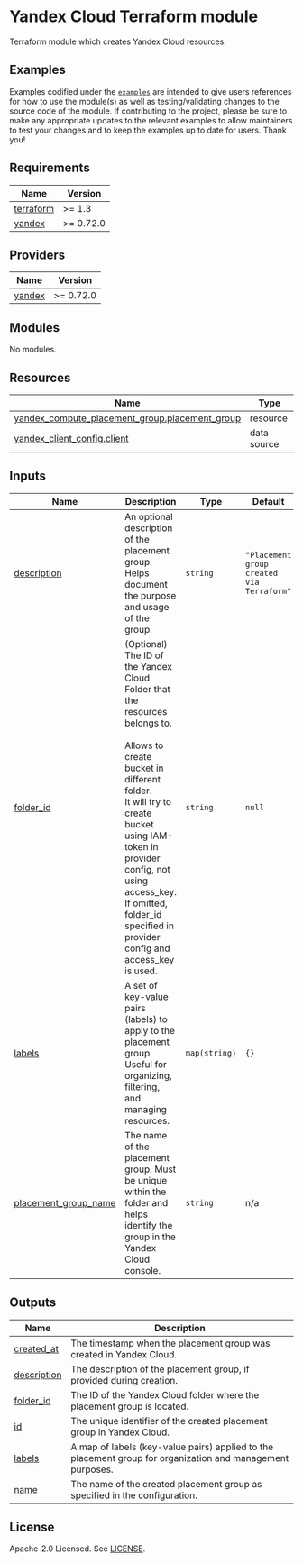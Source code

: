# Yandex Cloud <RESOURCE> Terraform module

Terraform module which creates Yandex Cloud <RESOURCE> resources.

## Examples

Examples codified under
the [`examples`](https://github.com/terraform-yacloud-modules/terraform-yandex-module-template/tree/main/examples) are intended
to give users references for how to use the module(s) as well as testing/validating changes to the source code of the
module. If contributing to the project, please be sure to make any appropriate updates to the relevant examples to allow
maintainers to test your changes and to keep the examples up to date for users. Thank you!

<!-- BEGIN_TF_DOCS -->
## Requirements

| Name | Version |
|------|---------|
| <a name="requirement_terraform"></a> [terraform](#requirement\_terraform) | >= 1.3 |
| <a name="requirement_yandex"></a> [yandex](#requirement\_yandex) | >= 0.72.0 |

## Providers

| Name | Version |
|------|---------|
| <a name="provider_yandex"></a> [yandex](#provider\_yandex) | >= 0.72.0 |

## Modules

No modules.

## Resources

| Name | Type |
|------|------|
| [yandex_compute_placement_group.placement_group](https://registry.terraform.io/providers/yandex-cloud/yandex/latest/docs/resources/compute_placement_group) | resource |
| [yandex_client_config.client](https://registry.terraform.io/providers/yandex-cloud/yandex/latest/docs/data-sources/client_config) | data source |

## Inputs

| Name | Description | Type | Default | Required |
|------|-------------|------|---------|:--------:|
| <a name="input_description"></a> [description](#input\_description) | An optional description of the placement group. Helps document the purpose and usage of the group. | `string` | `"Placement group created via Terraform"` | no |
| <a name="input_folder_id"></a> [folder\_id](#input\_folder\_id) | (Optional) The ID of the Yandex Cloud Folder that the resources belongs to.<br/><br/>    Allows to create bucket in different folder.<br/>    It will try to create bucket using IAM-token in provider config, not using access\_key.<br/>    If omitted, folder\_id specified in provider config and access\_key is used. | `string` | `null` | no |
| <a name="input_labels"></a> [labels](#input\_labels) | A set of key-value pairs (labels) to apply to the placement group. Useful for organizing, filtering, and managing resources. | `map(string)` | `{}` | no |
| <a name="input_placement_group_name"></a> [placement\_group\_name](#input\_placement\_group\_name) | The name of the placement group. Must be unique within the folder and helps identify the group in the Yandex Cloud console. | `string` | n/a | yes |

## Outputs

| Name | Description |
|------|-------------|
| <a name="output_created_at"></a> [created\_at](#output\_created\_at) | The timestamp when the placement group was created in Yandex Cloud. |
| <a name="output_description"></a> [description](#output\_description) | The description of the placement group, if provided during creation. |
| <a name="output_folder_id"></a> [folder\_id](#output\_folder\_id) | The ID of the Yandex Cloud folder where the placement group is located. |
| <a name="output_id"></a> [id](#output\_id) | The unique identifier of the created placement group in Yandex Cloud. |
| <a name="output_labels"></a> [labels](#output\_labels) | A map of labels (key-value pairs) applied to the placement group for organization and management purposes. |
| <a name="output_name"></a> [name](#output\_name) | The name of the created placement group as specified in the configuration. |
<!-- END_TF_DOCS -->

## License

Apache-2.0 Licensed.
See [LICENSE](https://github.com/terraform-yacloud-modules/terraform-yandex-module-template/blob/main/LICENSE).

